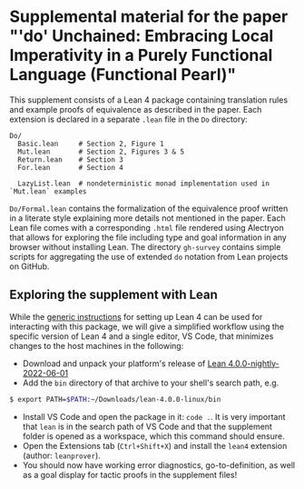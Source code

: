 # Supplemental material for the paper "'do' Unchained: Embracing Local Imperativity in a Purely Functional Language (Functional Pearl)"

This supplement consists of a Lean 4 package containing translation rules and example proofs of equivalence as described in the paper.
Each extension is declared in a separate `.lean` file in the `Do` directory:

```
Do/
  Basic.lean     # Section 2, Figure 1
  Mut.lean       # Section 2, Figures 3 & 5
  Return.lean    # Section 3
  For.lean       # Section 4

  LazyList.lean  # nondeterministic monad implementation used in `Mut.lean` examples
```

`Do/Formal.lean` contains the formalization of the equivalence proof written in a literate style explaining more details not mentioned in the paper.
Each Lean file comes with a corresponding `.html` file rendered using Alectryon that allows for exploring the file including type and goal information in any browser without installing Lean.
The directory `gh-survey` contains simple scripts for aggregating the use of extended `do` notation from Lean projects on GitHub.

## Exploring the supplement with Lean

While the [generic instructions](https://leanprover.github.io/lean4/doc/setup.html) for setting up Lean 4 can be used for interacting with this package, we will give a simplified workflow using the specific version of Lean 4 and a single editor, VS Code, that minimizes changes to the host machines in the following:

* Download and unpack your platform's release of [Lean 4.0.0-nightly-2022-06-01](https://github.com/leanprover/lean4-nightly/releases/tag/nightly-2022-06-01)
* Add the `bin` directory of that archive to your shell's search path, e.g.
```bash
$ export PATH=$PATH:~/Downloads/lean-4.0.0-linux/bin
```
* Install VS Code and open the package in it: `code .`.
  It is very important that `lean` is in the search path of VS Code and that the supplement folder is opened as a workspace, which this command should ensure.
* Open the Extensions tab (`Ctrl+Shift+X`) and install the `lean4` extension (author: `leanprover`).
* You should now have working error diagnostics, go-to-definition, as well as a goal display for tactic proofs in the supplement files!
